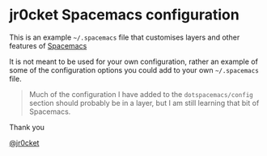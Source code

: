 # jr0cket Spacemacs configuration

This is an example `~/.spacemacs` file that customises layers and other features of [Spacemacs](https://github.com/syl20bnr/spacemacs/)

It is not meant to be used for your own configuration, rather an example of some of the configuration options you could add to your own `~/.spacemacs` file.

> Much of the configuration I have added to the `dotspacemacs/config` section should probably be in a layer, but I am still learning that bit of Spacemacs.

Thank you

[@jr0cket](https://twitter.com/jr0cket)
